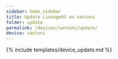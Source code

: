 ```yaml
---
sidebar: home_sidebar
title: Update LineageOS on santoni
folder: update
permalink: /devices/santoni/update/
device: santoni
---
```

{% include templates/device_update.md %}
